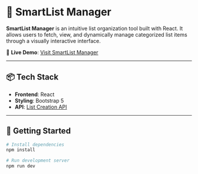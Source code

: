 # 🧠 SmartList Manager

**SmartList Manager** is an intuitive list organization tool built with React. It allows users to fetch, view, and dynamically manage categorized list items through a visually interactive interface.

🔗 **Live Demo**: [Visit SmartList Manager](https://priyanshu-vapta.github.io/SmartList-Manager/)

---

## 📦 Tech Stack

- **Frontend**: React
- **Styling**: Bootstrap 5
- **API**: [List Creation API](https://apis.ccbp.in/list-creation/lists)

---

## 🚀 Getting Started

```bash
# Install dependencies
npm install

# Run development server
npm run dev
```
